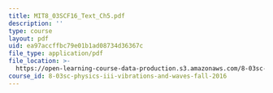 ```yaml
---
title: MIT8_03SCF16_Text_Ch5.pdf
description: ''
type: course
layout: pdf
uid: ea97accffbc79e01b1ad08734d36367c
file_type: application/pdf
file_location: >-
  https://open-learning-course-data-production.s3.amazonaws.com/8-03sc-physics-iii-vibrations-and-waves-fall-2016/ea97accffbc79e01b1ad08734d36367c_MIT8_03SCF16_Text_Ch5.pdf
course_id: 8-03sc-physics-iii-vibrations-and-waves-fall-2016
---
```

